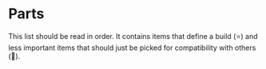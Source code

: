 # Parts
This list should be read in order. It contains items that define a build (⭐) and less important items that should just be picked for compatibility with others (🧩).
